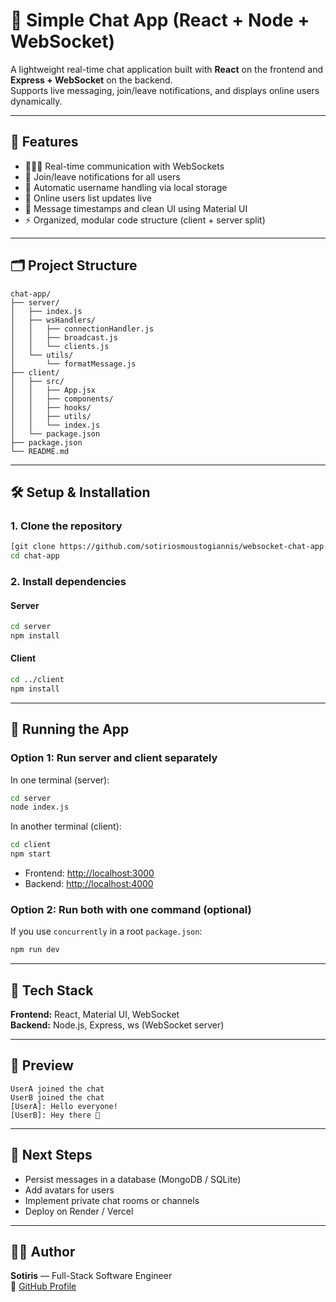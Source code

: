 
# 💬 Simple Chat App (React + Node + WebSocket)

A lightweight real-time chat application built with **React** on the frontend and **Express + WebSocket** on the backend.  
Supports live messaging, join/leave notifications, and displays online users dynamically.

---

## 🚀 Features

- 🧑‍🤝‍🧑 Real-time communication with WebSockets  
- 🔔 Join/leave notifications for all users  
- 🧠 Automatic username handling via local storage  
- 👀 Online users list updates live  
- 💬 Message timestamps and clean UI using Material UI  
- ⚡ Organized, modular code structure (client + server split)

---

## 🗂️ Project Structure

```
chat-app/
├── server/
│   ├── index.js
│   ├── wsHandlers/
│   │   ├── connectionHandler.js
│   │   ├── broadcast.js
│   │   └── clients.js
│   └── utils/
│       └── formatMessage.js
├── client/
│   ├── src/
│   │   ├── App.jsx
│   │   ├── components/
│   │   ├── hooks/
│   │   ├── utils/
│   │   └── index.js
│   └── package.json
├── package.json
└── README.md
```

---

## 🛠️ Setup & Installation

### 1. Clone the repository

```bash
[git clone https://github.com/sotiriosmoustogiannis/websocket-chat-app.git](https://github.com/sotiriosmoustogiannis/websocket-chat-app.git)
cd chat-app
```

### 2. Install dependencies

#### Server

```bash
cd server
npm install
```

#### Client

```bash
cd ../client
npm install
```

---

## 🏃 Running the App

### Option 1: Run server and client separately

In one terminal (server):

```bash
cd server
node index.js
```

In another terminal (client):

```bash
cd client
npm start
```

- Frontend: [http://localhost:3000](http://localhost:3000)  
- Backend: [http://localhost:4000](http://localhost:4000)  

### Option 2: Run both with one command (optional)

If you use `concurrently` in a root `package.json`:

```bash
npm run dev
```

---

## 🧩 Tech Stack

**Frontend:** React, Material UI, WebSocket  
**Backend:** Node.js, Express, ws (WebSocket server)

---

## 📸 Preview

```text
UserA joined the chat
UserB joined the chat
[UserA]: Hello everyone!
[UserB]: Hey there 👋
```

---

## 🧠 Next Steps

- Persist messages in a database (MongoDB / SQLite)  
- Add avatars for users  
- Implement private chat rooms or channels  
- Deploy on Render / Vercel

---

## 🧑‍💻 Author

**Sotiris** — Full-Stack Software Engineer  
💼 [GitHub Profile](https://github.com/sotiriosmoustogiannis)
